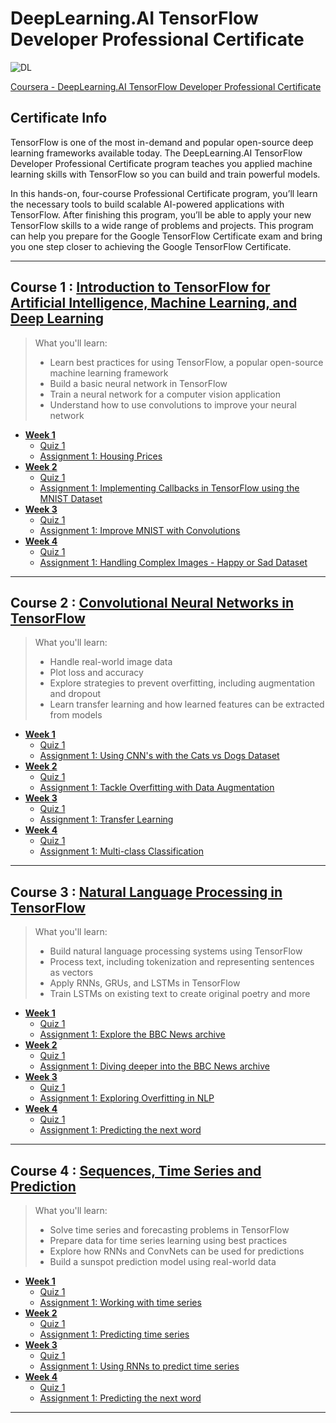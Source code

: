 # DeepLearning.AI TensorFlow Developer Professional Certificate
![DL](https://github.com/narima18/DeepLearning.AI-TensorFlow-Developer-Professional-Certificate/assets/74022076/0b180dc5-8273-45b9-bf28-f7bd2f0cee31)

[Coursera - DeepLearning.AI TensorFlow Developer Professional Certificate](https://www.coursera.org/professional-certificates/tensorflow-in-practice)


## Certificate Info
TensorFlow is one of the most in-demand and popular open-source deep learning frameworks available today. The DeepLearning.AI TensorFlow Developer Professional Certificate program teaches you applied machine learning skills with TensorFlow so you can build and train powerful models.  

In this hands-on, four-course Professional Certificate program, you’ll learn the necessary tools to build scalable AI-powered applications with TensorFlow. After finishing this program, you’ll be able to apply your new TensorFlow skills to a wide range of problems and projects. This program can help you prepare for the 
Google TensorFlow Certificate exam and bring you one step closer to achieving the Google TensorFlow Certificate.
<hr/>

## Course 1 : [Introduction to TensorFlow for Artificial Intelligence, Machine Learning, and Deep Learning](https://github.com/narima18/DeepLearning.AI-TensorFlow-Developer-Professional-Certificate/tree/4fde1d7879d5c691d0d26de9640f02723015b4cf/Introduction%20to%20TensorFlow%20for%20Artificial%20Intelligence%2C%20Machine%20Learning%2C%20and%20Deep%20Learning)
> What you'll learn:    
> - Learn best practices for using TensorFlow, a popular open-source machine learning framework  
> - Build a basic neural network in TensorFlow  
> - Train a neural network for a computer vision application  
> - Understand how to use convolutions to improve your neural network  

- [<b> Week 1 </b> ](https://github.com/narima18/DeepLearning.AI-TensorFlow-Developer-Professional-Certificate/tree/4fde1d7879d5c691d0d26de9640f02723015b4cf/Introduction%20to%20TensorFlow%20for%20Artificial%20Intelligence%2C%20Machine%20Learning%2C%20and%20Deep%20Learning/Week%201)
  - [Quiz 1](https://github.com/narima18/DeepLearning.AI-TensorFlow-Developer-Professional-Certificate/tree/4fde1d7879d5c691d0d26de9640f02723015b4cf/Introduction%20to%20TensorFlow%20for%20Artificial%20Intelligence%2C%20Machine%20Learning%2C%20and%20Deep%20Learning/Week%201/Quiz%201)
  - [Assignment 1: Housing Prices](https://github.com/narima18/DeepLearning.AI-TensorFlow-Developer-Professional-Certificate/blob/bb9a1072826dbe737517eaf4ee8a95c278a0cda7/Introduction%20to%20TensorFlow%20for%20Artificial%20Intelligence%2C%20Machine%20Learning%2C%20and%20Deep%20Learning/Week%201/C1W1_Assignment.ipynb)
- [<b> Week 2 </b> ](https://github.com/narima18/DeepLearning.AI-TensorFlow-Developer-Professional-Certificate/tree/bb9a1072826dbe737517eaf4ee8a95c278a0cda7/Introduction%20to%20TensorFlow%20for%20Artificial%20Intelligence%2C%20Machine%20Learning%2C%20and%20Deep%20Learning/Week%202)
  - [Quiz 1](https://github.com/narima18/DeepLearning.AI-TensorFlow-Developer-Professional-Certificate/tree/bb9a1072826dbe737517eaf4ee8a95c278a0cda7/Introduction%20to%20TensorFlow%20for%20Artificial%20Intelligence%2C%20Machine%20Learning%2C%20and%20Deep%20Learning/Week%202/Quiz%201)
  - [Assignment 1: Implementing Callbacks in TensorFlow using the MNIST Dataset](https://github.com/narima18/DeepLearning.AI-TensorFlow-Developer-Professional-Certificate/tree/bb9a1072826dbe737517eaf4ee8a95c278a0cda7/Introduction%20to%20TensorFlow%20for%20Artificial%20Intelligence%2C%20Machine%20Learning%2C%20and%20Deep%20Learning/Week%202/C1W2_Assignment)
- [<b> Week 3 </b> ](https://github.com/narima18/DeepLearning.AI-TensorFlow-Developer-Professional-Certificate/tree/bb9a1072826dbe737517eaf4ee8a95c278a0cda7/Introduction%20to%20TensorFlow%20for%20Artificial%20Intelligence%2C%20Machine%20Learning%2C%20and%20Deep%20Learning/Week%203)
  - [Quiz 1](https://github.com/narima18/DeepLearning.AI-TensorFlow-Developer-Professional-Certificate/tree/bb9a1072826dbe737517eaf4ee8a95c278a0cda7/Introduction%20to%20TensorFlow%20for%20Artificial%20Intelligence%2C%20Machine%20Learning%2C%20and%20Deep%20Learning/Week%203/Quiz%201)
  - [Assignment 1: Improve MNIST with Convolutions](https://github.com/narima18/DeepLearning.AI-TensorFlow-Developer-Professional-Certificate/tree/bb9a1072826dbe737517eaf4ee8a95c278a0cda7/Introduction%20to%20TensorFlow%20for%20Artificial%20Intelligence%2C%20Machine%20Learning%2C%20and%20Deep%20Learning/Week%203/C1W3_Assignment)    
- [<b> Week 4 </b> ](https://github.com/narima18/DeepLearning.AI-TensorFlow-Developer-Professional-Certificate/tree/4d017950837d3e5cad9b81b56b22900fb868320d/Introduction%20to%20TensorFlow%20for%20Artificial%20Intelligence%2C%20Machine%20Learning%2C%20and%20Deep%20Learning/Week%204)
  - [Quiz 1](https://github.com/narima18/DeepLearning.AI-TensorFlow-Developer-Professional-Certificate/tree/4d017950837d3e5cad9b81b56b22900fb868320d/Introduction%20to%20TensorFlow%20for%20Artificial%20Intelligence%2C%20Machine%20Learning%2C%20and%20Deep%20Learning/Week%204/Quiz%201)
  - [Assignment 1: Handling Complex Images - Happy or Sad Dataset](https://github.com/narima18/DeepLearning.AI-TensorFlow-Developer-Professional-Certificate/tree/4d017950837d3e5cad9b81b56b22900fb868320d/Introduction%20to%20TensorFlow%20for%20Artificial%20Intelligence%2C%20Machine%20Learning%2C%20and%20Deep%20Learning/Week%204/C1W4_Assignment)
<hr/>

## Course 2 : [Convolutional Neural Networks in TensorFlow](https://github.com/narima18/DeepLearning.AI-TensorFlow-Developer-Professional-Certificate/tree/ac5c3666b3e07ca9e627b12210ee7c8ddc7f06d8/Convolutional%20Neural%20Networks%20in%20TensorFlow)
> What you'll learn:    
> - Handle real-world image data  
> - Plot loss and accuracy  
> - Explore strategies to prevent overfitting, including augmentation and dropout  
> - Learn transfer learning and how learned features can be extracted from models

- [<b> Week 1 </b> ](https://github.com/narima18/DeepLearning.AI-TensorFlow-Developer-Professional-Certificate/tree/ac5c3666b3e07ca9e627b12210ee7c8ddc7f06d8/Convolutional%20Neural%20Networks%20in%20TensorFlow/Week%201)
  - [Quiz 1](https://github.com/narima18/DeepLearning.AI-TensorFlow-Developer-Professional-Certificate/tree/ac5c3666b3e07ca9e627b12210ee7c8ddc7f06d8/Convolutional%20Neural%20Networks%20in%20TensorFlow/Week%201/Quiz%201)
  - [Assignment 1: Using CNN's with the Cats vs Dogs Dataset](https://github.com/narima18/DeepLearning.AI-TensorFlow-Developer-Professional-Certificate/tree/ac5c3666b3e07ca9e627b12210ee7c8ddc7f06d8/Convolutional%20Neural%20Networks%20in%20TensorFlow/Week%201/C2W1_Assignment)
- [<b> Week 2 </b> ](https://github.com/narima18/DeepLearning.AI-TensorFlow-Developer-Professional-Certificate/tree/ac5c3666b3e07ca9e627b12210ee7c8ddc7f06d8/Convolutional%20Neural%20Networks%20in%20TensorFlow/Week%202)
  - [Quiz 1](https://github.com/narima18/DeepLearning.AI-TensorFlow-Developer-Professional-Certificate/tree/59e50e083a7a6c6599876314dcf7fe0765306264/Convolutional%20Neural%20Networks%20in%20TensorFlow/Week%202/Quiz%201)
  - [Assignment 1: Tackle Overfitting with Data Augmentation](https://github.com/narima18/DeepLearning.AI-TensorFlow-Developer-Professional-Certificate/tree/59e50e083a7a6c6599876314dcf7fe0765306264/Convolutional%20Neural%20Networks%20in%20TensorFlow/Week%202/C2W2_Assignment)
- [<b> Week 3 </b> ](https://github.com/narima18/DeepLearning.AI-TensorFlow-Developer-Professional-Certificate/tree/ef1267865e247062947b7c92fb1f3f1a62fdd570/Convolutional%20Neural%20Networks%20in%20TensorFlow/Week%203)
  - [Quiz 1](https://github.com/narima18/DeepLearning.AI-TensorFlow-Developer-Professional-Certificate/tree/ef1267865e247062947b7c92fb1f3f1a62fdd570/Convolutional%20Neural%20Networks%20in%20TensorFlow/Week%203/Quiz%201)
  - [Assignment 1: Transfer Learning](https://github.com/narima18/DeepLearning.AI-TensorFlow-Developer-Professional-Certificate/blob/ef1267865e247062947b7c92fb1f3f1a62fdd570/Convolutional%20Neural%20Networks%20in%20TensorFlow/Week%203/C2W3_Assignment.ipynb)    
- [<b> Week 4 </b> ](https://github.com/narima18/DeepLearning.AI-TensorFlow-Developer-Professional-Certificate/tree/ef1267865e247062947b7c92fb1f3f1a62fdd570/Convolutional%20Neural%20Networks%20in%20TensorFlow/Week%204)
  - [Quiz 1](https://github.com/narima18/DeepLearning.AI-TensorFlow-Developer-Professional-Certificate/tree/ef1267865e247062947b7c92fb1f3f1a62fdd570/Convolutional%20Neural%20Networks%20in%20TensorFlow/Week%204/Quiz%201)
  - [Assignment 1: Multi-class Classification](https://github.com/narima18/DeepLearning.AI-TensorFlow-Developer-Professional-Certificate/blob/ef1267865e247062947b7c92fb1f3f1a62fdd570/Convolutional%20Neural%20Networks%20in%20TensorFlow/Week%204/C2W4_Assignment.ipynb)
<hr/>

## Course 3 : [Natural Language Processing in TensorFlow](https://github.com/narima18/DeepLearning.AI-TensorFlow-Developer-Professional-Certificate/tree/1a8f4cf8061bfa988b43fed0952ee3e35625a3ae/Natural%20Language%20Processing%20in%20TensorFlow)
> What you'll learn:    
> - Build natural language processing systems using TensorFlow  
> - Process text, including tokenization and representing sentences as vectors  
> - Apply RNNs, GRUs, and LSTMs in TensorFlow  
> - Train LSTMs on existing text to create original poetry and more

- [<b> Week 1 </b> ](https://github.com/narima18/DeepLearning.AI-TensorFlow-Developer-Professional-Certificate/tree/1a8f4cf8061bfa988b43fed0952ee3e35625a3ae/Natural%20Language%20Processing%20in%20TensorFlow/Week%201)
  - [Quiz 1](https://github.com/narima18/DeepLearning.AI-TensorFlow-Developer-Professional-Certificate/tree/1a8f4cf8061bfa988b43fed0952ee3e35625a3ae/Natural%20Language%20Processing%20in%20TensorFlow/Week%201/Quiz%201)
  - [Assignment 1: Explore the BBC News archive](https://github.com/narima18/DeepLearning.AI-TensorFlow-Developer-Professional-Certificate/tree/1a8f4cf8061bfa988b43fed0952ee3e35625a3ae/Natural%20Language%20Processing%20in%20TensorFlow/Week%201/C3W1_Assignment)
- [<b> Week 2 </b> ](https://github.com/narima18/DeepLearning.AI-TensorFlow-Developer-Professional-Certificate/tree/1a8f4cf8061bfa988b43fed0952ee3e35625a3ae/Natural%20Language%20Processing%20in%20TensorFlow/Week%202)
  - [Quiz 1](https://github.com/narima18/DeepLearning.AI-TensorFlow-Developer-Professional-Certificate/tree/1a8f4cf8061bfa988b43fed0952ee3e35625a3ae/Natural%20Language%20Processing%20in%20TensorFlow/Week%202/Quiz%201)
  - [Assignment 1: Diving deeper into the BBC News archive](https://github.com/narima18/DeepLearning.AI-TensorFlow-Developer-Professional-Certificate/tree/1a8f4cf8061bfa988b43fed0952ee3e35625a3ae/Natural%20Language%20Processing%20in%20TensorFlow/Week%202/C3W2_Assignment)
- [<b> Week 3 </b> ](https://github.com/narima18/DeepLearning.AI-TensorFlow-Developer-Professional-Certificate/tree/a5fdf857dcc5d4c9c973546623d1c930c8395147/Natural%20Language%20Processing%20in%20TensorFlow/Week%203)
  - [Quiz 1](https://github.com/narima18/DeepLearning.AI-TensorFlow-Developer-Professional-Certificate/tree/a5fdf857dcc5d4c9c973546623d1c930c8395147/Natural%20Language%20Processing%20in%20TensorFlow/Week%203/Quiz%201)
  - [Assignment 1: Exploring Overfitting in NLP](https://github.com/narima18/DeepLearning.AI-TensorFlow-Developer-Professional-Certificate/tree/a5fdf857dcc5d4c9c973546623d1c930c8395147/Natural%20Language%20Processing%20in%20TensorFlow/Week%203/C3W3_Assignment)    
- [<b> Week 4 </b> ](https://github.com/narima18/DeepLearning.AI-TensorFlow-Developer-Professional-Certificate/tree/35a85b9805a4c397950efd4bc04f041f33de7de1/Natural%20Language%20Processing%20in%20TensorFlow/Week%204)
  - [Quiz 1](https://github.com/narima18/DeepLearning.AI-TensorFlow-Developer-Professional-Certificate/tree/35a85b9805a4c397950efd4bc04f041f33de7de1/Natural%20Language%20Processing%20in%20TensorFlow/Week%204/Quiz%201)
  - [Assignment 1: Predicting the next word](https://github.com/narima18/DeepLearning.AI-TensorFlow-Developer-Professional-Certificate/tree/35a85b9805a4c397950efd4bc04f041f33de7de1/Natural%20Language%20Processing%20in%20TensorFlow/Week%204/C3W4_Assignment)
<hr/>

## Course 4 : [Sequences, Time Series and Prediction](https://github.com/narima18/DeepLearning.AI-TensorFlow-Developer-Professional-Certificate/tree/82264ea3e455cd74178b89152a3885ffeca38f1b/Sequences%2C%20Time%20Series%20and%20Prediction)
> What you'll learn:    
> - Solve time series and forecasting problems in TensorFlow  
> - Prepare data for time series learning using best practices  
> - Explore how RNNs and ConvNets can be used for predictions  
> - Build a sunspot prediction model using real-world data

- [<b> Week 1 </b> ](https://github.com/narima18/DeepLearning.AI-TensorFlow-Developer-Professional-Certificate/tree/82264ea3e455cd74178b89152a3885ffeca38f1b/Sequences%2C%20Time%20Series%20and%20Prediction/Week%201)
  - [Quiz 1](https://github.com/narima18/DeepLearning.AI-TensorFlow-Developer-Professional-Certificate/tree/82264ea3e455cd74178b89152a3885ffeca38f1b/Sequences%2C%20Time%20Series%20and%20Prediction/Week%201/Quiz%201)
  - [Assignment 1: Working with time series](https://github.com/narima18/DeepLearning.AI-TensorFlow-Developer-Professional-Certificate/tree/82264ea3e455cd74178b89152a3885ffeca38f1b/Sequences%2C%20Time%20Series%20and%20Prediction/Week%201/C4W1_Assignment)
- [<b> Week 2 </b> ](https://github.com/narima18/DeepLearning.AI-TensorFlow-Developer-Professional-Certificate/tree/82264ea3e455cd74178b89152a3885ffeca38f1b/Sequences%2C%20Time%20Series%20and%20Prediction/Week%202)
  - [Quiz 1](https://github.com/narima18/DeepLearning.AI-TensorFlow-Developer-Professional-Certificate/tree/82264ea3e455cd74178b89152a3885ffeca38f1b/Sequences%2C%20Time%20Series%20and%20Prediction/Week%202/Quiz%201)
  - [Assignment 1: Predicting time series](https://github.com/narima18/DeepLearning.AI-TensorFlow-Developer-Professional-Certificate/tree/82264ea3e455cd74178b89152a3885ffeca38f1b/Sequences%2C%20Time%20Series%20and%20Prediction/Week%202/C4W2_Assignment)
- [<b> Week 3 </b> ](https://github.com/narima18/DeepLearning.AI-TensorFlow-Developer-Professional-Certificate/tree/69fa77d2eaa3c0f9b3d1fee83755208117629125/Sequences%2C%20Time%20Series%20and%20Prediction/Week%203)
  - [Quiz 1](https://github.com/narima18/DeepLearning.AI-TensorFlow-Developer-Professional-Certificate/tree/69fa77d2eaa3c0f9b3d1fee83755208117629125/Sequences%2C%20Time%20Series%20and%20Prediction/Week%203/Quiz%201)
  - [Assignment 1: Using RNNs to predict time series](https://github.com/narima18/DeepLearning.AI-TensorFlow-Developer-Professional-Certificate/tree/69fa77d2eaa3c0f9b3d1fee83755208117629125/Sequences%2C%20Time%20Series%20and%20Prediction/Week%203/C4W3_Assignment)    
- [<b> Week 4 </b> ](https://github.com/narima18/DeepLearning.AI-TensorFlow-Developer-Professional-Certificate/tree/35a85b9805a4c397950efd4bc04f041f33de7de1/Natural%20Language%20Processing%20in%20TensorFlow/Week%204)
  - [Quiz 1](https://github.com/narima18/DeepLearning.AI-TensorFlow-Developer-Professional-Certificate/tree/35a85b9805a4c397950efd4bc04f041f33de7de1/Natural%20Language%20Processing%20in%20TensorFlow/Week%204/Quiz%201)
  - [Assignment 1: Predicting the next word](https://github.com/narima18/DeepLearning.AI-TensorFlow-Developer-Professional-Certificate/tree/35a85b9805a4c397950efd4bc04f041f33de7de1/Natural%20Language%20Processing%20in%20TensorFlow/Week%204/C3W4_Assignment)
<hr/>
